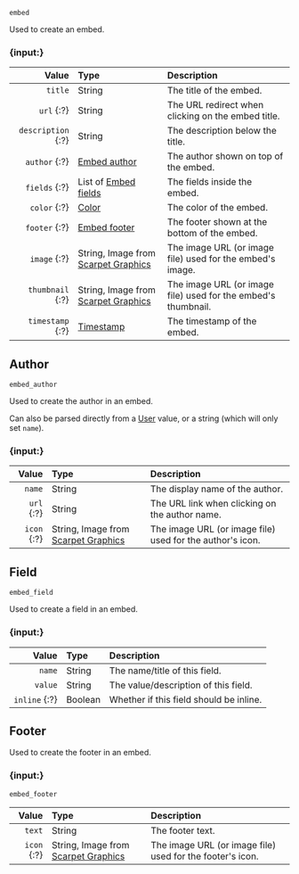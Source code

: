 `embed`

Used to create an embed.


### {input:}

|              Value | Type                                                                                   | Description                                                   |
|-------------------:|:---------------------------------------------------------------------------------------|:--------------------------------------------------------------|
|            `title` | String                                                                                 | The title of the embed.                                       |
|         `url` {:?} | String                                                                                 | The URL redirect when clicking on the embed title.            |
| `description` {:?} | String                                                                                 | The description below the title.                              |
|      `author` {:?} | [Embed author](#author)                                                                | The author shown on top of the embed.                         |
|      `fields` {:?} | List of [Embed fields](#field)                                                         | The fields inside the embed.                                  |
|       `color` {:?} | [Color](/parsables/color.md)                                                           | The color of the embed.                                       |
|      `footer` {:?} | [Embed footer](#footer)                                                                | The footer shown at the bottom of the embed.                  |
|       `image` {:?} | String, Image from [Scarpet Graphics](https://github.com/replaceitem/scarpet-graphics) | The image URL (or image file) used for the embed's image.     |
|   `thumbnail` {:?} | String, Image from [Scarpet Graphics](https://github.com/replaceitem/scarpet-graphics) | The image URL (or image file) used for the embed's thumbnail. |
|   `timestamp` {:?} | [Timestamp](/parsables/timestamp.md)                                                   | The timestamp of the embed.                                   |



## Author

`embed_author`

Used to create the author in an embed.

Can also be parsed directly from a [User](/values/user.md) value, or a string (which will only set `name`).


### {input:}

|       Value | Type                                                                                   | Description                                               |
|------------:|:---------------------------------------------------------------------------------------|:----------------------------------------------------------|
|      `name` | String                                                                                 | The display name of the author.                           |
|  `url` {:?} | String                                                                                 | The URL link when clicking on the author name.            |
| `icon` {:?} | String, Image from [Scarpet Graphics](https://github.com/replaceitem/scarpet-graphics) | The image URL (or image file) used for the author's icon. |



## Field

`embed_field`

Used to create a field in an embed.


### {input:}

|         Value | Type    | Description                             |
|--------------:|:--------|:----------------------------------------|
|        `name` | String  | The name/title of this field.           |
|       `value` | String  | The value/description of this field.    |
| `inline` {:?} | Boolean | Whether if this field should be inline. |



## Footer

Used to create the footer in an embed.


### {input:}

`embed_footer`

|       Value | Type                                                                                   | Description                                               |
|------------:|:---------------------------------------------------------------------------------------|:----------------------------------------------------------|
|      `text` | String                                                                                 | The footer text.                                          |
| `icon` {:?} | String, Image from [Scarpet Graphics](https://github.com/replaceitem/scarpet-graphics) | The image URL (or image file) used for the footer's icon. |
